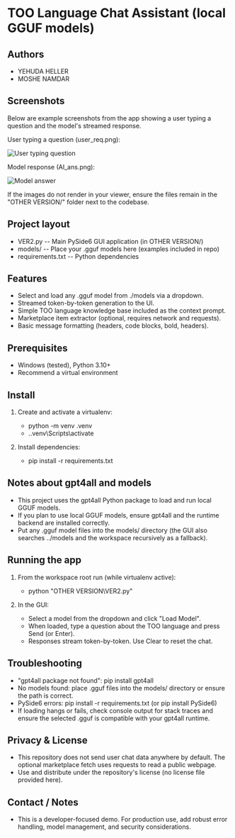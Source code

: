 TOO Language Chat Assistant (local GGUF models)
==============================================

Authors
-------
- YEHUDA HELLER
- MOSHE NAMDAR

Screenshots
-----------
Below are example screenshots from the app showing a user typing a question and the model's streamed response.

User typing a question (user_req.png):

![User typing question](OTHER%20VERSION/user_req.png)

Model response (AI_ans.png):

![Model answer](OTHER%20VERSION/AI_ans.png)

If the images do not render in your viewer, ensure the files remain in the "OTHER VERSION/" folder next to the codebase.

Project layout
--------------
- VER2.py                -- Main PySide6 GUI application (in OTHER VERSION/)
- models/                -- Place your .gguf models here (examples included in repo)
- requirements.txt       -- Python dependencies

Features
--------
- Select and load any .gguf model from ./models via a dropdown.
- Streamed token-by-token generation to the UI.
- Simple TOO language knowledge base included as the context prompt.
- Marketplace item extractor (optional, requires network and requests).
- Basic message formatting (headers, code blocks, bold, headers).

Prerequisites
-------------
- Windows (tested), Python 3.10+
- Recommend a virtual environment

Install
-------
1. Create and activate a virtualenv:
   - python -m venv .venv
   - .\.venv\Scripts\activate

2. Install dependencies:
   - pip install -r requirements.txt

Notes about gpt4all and models
-----------------------------
- This project uses the gpt4all Python package to load and run local GGUF models.
- If you plan to use local GGUF models, ensure gpt4all and the runtime backend are installed correctly.
- Put any .gguf model files into the models/ directory (the GUI also searches ../models and the workspace recursively as a fallback).

Running the app
---------------
1. From the workspace root run (while virtualenv active):
   - python "OTHER VERSION\VER2.py"

2. In the GUI:
   - Select a model from the dropdown and click "Load Model".
   - When loaded, type a question about the TOO language and press Send (or Enter).
   - Responses stream token-by-token. Use Clear to reset the chat.

Troubleshooting
---------------
- "gpt4all package not found": pip install gpt4all
- No models found: place .gguf files into the models/ directory or ensure the path is correct.
- PySide6 errors: pip install -r requirements.txt (or pip install PySide6)
- If loading hangs or fails, check console output for stack traces and ensure the selected .gguf is compatible with your gpt4all runtime.

Privacy & License
-----------------
- This repository does not send user chat data anywhere by default. The optional marketplace fetch uses requests to read a public webpage.
- Use and distribute under the repository's license (no license file provided here).

Contact / Notes
----------------
- This is a developer-focused demo. For production use, add robust error handling, model management, and security considerations.
